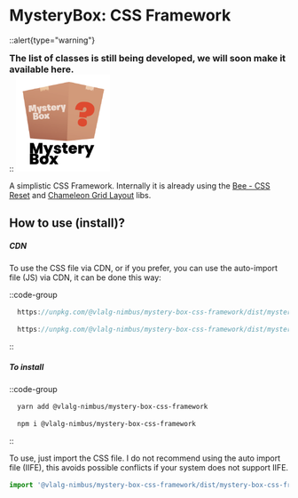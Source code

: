 # MysteryBox: CSS Framework

::alert{type="warning"}
<h3 style="margin: 0;">The list of classes is still being developed, we will soon make it available here.</h3>
::

<img src="https://github.com/VemLavarALoucaGamers/vlalg-nimbus/raw/main/packages/scss/mystery-box-css-framework/images/Mystery_Box_Logo_White_Name.png" width="150" style="background: #fff;padding: 10px;">

A simplistic CSS Framework. Internally it is already using the [Bee - CSS Reset](bee-css-reset) and [Chameleon Grid Layout](chameleon-grid-layout) libs.

## How to use (install)?

##### CDN

To use the CSS file via CDN, or if you prefer, you can use the auto-import file (JS) via CDN, it can be done this way:

::code-group
  ```js [Unpkg CSS]
    https://unpkg.com/@vlalg-nimbus/mystery-box-css-framework/dist/mystery-box-css-framework.min.css
  ```
  ```js [Unpkg JS]
    https://unpkg.com/@vlalg-nimbus/mystery-box-css-framework/dist/mystery-box-css-framework.min.js
  ```
::

##### To install

::code-group
  ```bash [YARN]
    yarn add @vlalg-nimbus/mystery-box-css-framework
  ```
  ```bash [NPM]
    npm i @vlalg-nimbus/mystery-box-css-framework
  ```
::

To use, just import the CSS file. I do not recommend using the auto import file (IIFE), this avoids possible conflicts if your system does not support IIFE.

```js
import '@vlalg-nimbus/mystery-box-css-framework/dist/mystery-box-css-framework.min.css'
```
